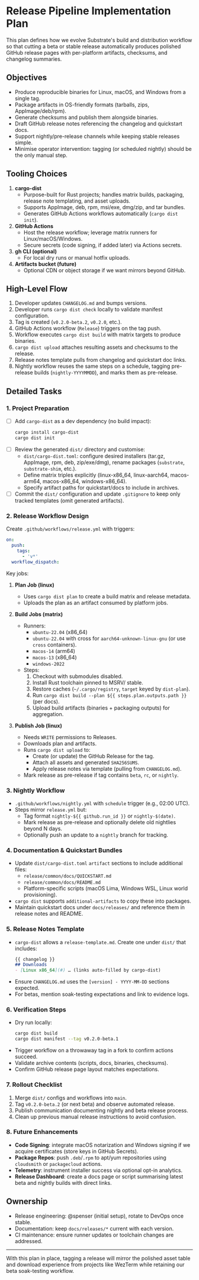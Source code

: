 # Release Pipeline Implementation Plan

This plan defines how we evolve Substrate's build and distribution workflow so
that cutting a beta or stable release automatically produces polished GitHub
release pages with per-platform artifacts, checksums, and changelog summaries.

## Objectives

- Produce reproducible binaries for Linux, macOS, and Windows from a single tag.
- Package artifacts in OS-friendly formats (tarballs, zips, AppImage/deb/rpm).
- Generate checksums and publish them alongside binaries.
- Draft GitHub release notes referencing the changelog and quickstart docs.
- Support nightly/pre-release channels while keeping stable releases simple.
- Minimise operator intervention: tagging (or scheduled nightly) should be the
  only manual step.

## Tooling Choices

1. **cargo-dist**
   - Purpose-built for Rust projects; handles matrix builds, packaging, release
     note templating, and asset uploads.
   - Supports AppImage, deb, rpm, msi/exe, dmg/zip, and tar bundles.
   - Generates GitHub Actions workflows automatically (`cargo dist init`).
2. **GitHub Actions**
   - Host the release workflow; leverage matrix runners for Linux/macOS/Windows.
   - Secure secrets (code signing, if added later) via Actions secrets.
3. **gh CLI (optional)**
   - For local dry runs or manual hotfix uploads.
4. **Artifacts bucket (future)**
   - Optional CDN or object storage if we want mirrors beyond GitHub.

## High-Level Flow

1. Developer updates `CHANGELOG.md` and bumps versions.
2. Developer runs `cargo dist check` locally to validate manifest configuration.
3. Tag is created (`v0.2.0-beta.2`, `v0.2.0`, etc.).
4. GitHub Actions workflow (`Release`) triggers on the tag push.
5. Workflow executes `cargo dist build` with matrix targets to produce binaries.
6. `cargo dist upload` attaches resulting assets and checksums to the release.
7. Release notes template pulls from changelog and quickstart doc links.
8. Nightly workflow reuses the same steps on a schedule, tagging pre-release
   builds (`nightly-YYYYMMDD`), and marks them as pre-release.

## Detailed Tasks

### 1. Project Preparation

- [ ] Add `cargo-dist` as a dev dependency (no build impact):
  ```bash
  cargo install cargo-dist
  cargo dist init
  ```
- [ ] Review the generated `dist/` directory and customise:
  - `dist/cargo-dist.toml`: configure desired installers (tar.gz, AppImage, rpm,
    deb, zip/exe/dmg), rename packages (`substrate`, `substrate-shim`, etc.).
  - Define matrix triples explicitly (linux-x86_64, linux-aarch64, macos-arm64,
    macos-x86_64, windows-x86_64).
  - Specify artifact paths for quickstart/docs to include in archives.
- [ ] Commit the `dist/` configuration and update `.gitignore` to keep only
  tracked templates (omit generated artifacts).

### 2. Release Workflow Design

Create `.github/workflows/release.yml` with triggers:
```yaml
on:
  push:
    tags:
      - 'v*'
  workflow_dispatch:
```
Key jobs:

1. **Plan Job (linux)**
   - Uses `cargo dist plan` to create a build matrix and release metadata.
   - Uploads the plan as an artifact consumed by platform jobs.

2. **Build Jobs (matrix)**
   - Runners:
     - `ubuntu-22.04` (x86_64)
     - `ubuntu-22.04` with cross for `aarch64-unknown-linux-gnu` (or use
       `cross` containers).
     - `macos-14` (arm64)
     - `macos-13` (x86_64)
     - `windows-2022`
   - Steps:
     1. Checkout with submodules disabled.
     2. Install Rust toolchain pinned to MSRV/ stable.
     3. Restore caches (`~/.cargo/registry`, `target` keyed by `dist-plan`).
     4. Run `cargo dist build --plan ${{ steps.plan.outputs.path }}` (per docs).
     5. Upload build artifacts (binaries + packaging outputs) for aggregation.

3. **Publish Job (linux)**
   - Needs `WRITE` permissions to Releases.
   - Downloads plan and artifacts.
   - Runs `cargo dist upload` to:
     - Create (or update) the GitHub Release for the tag.
     - Attach all assets and generated `SHA256SUMS`.
     - Apply release notes via template (pulling from `CHANGELOG.md`).
   - Mark release as pre-release if tag contains `beta`, `rc`, or `nightly`.

### 3. Nightly Workflow

- `.github/workflows/nightly.yml` with `schedule` trigger (e.g., 02:00 UTC).
- Steps mirror `release.yml` but:
  - Tag format `nightly-${{ github.run_id }}` or `nightly-$(date)`.
  - Mark release as pre-release and optionally delete old nightlies beyond N
    days.
  - Optionally push an update to a `nightly` branch for tracking.

### 4. Documentation & Quickstart Bundles

- Update `dist/cargo-dist.toml` `artifact` sections to include additional files:
  - `release/common/docs/QUICKSTART.md`
  - `release/common/docs/README.md`
  - Platform-specific scripts (macOS Lima, Windows WSL, Linux world provisioning).
- `cargo dist` supports `additional-artifacts` to copy these into packages.
- Maintain quickstart docs under `docs/releases/` and reference them in release
  notes and README.

### 5. Release Notes Template

- `cargo-dist` allows a `release-template.md`. Create one under `dist/` that
  includes:
  ```markdown
  {{ changelog }}
  ## Downloads
  - [Linux x86_64](#) … (links auto-filled by cargo-dist)
  ```
- Ensure `CHANGELOG.md` uses the `[version] - YYYY-MM-DD` sections expected.
- For betas, mention soak-testing expectations and link to evidence logs.

### 6. Verification Steps

- Dry run locally:
  ```bash
  cargo dist build
  cargo dist manifest --tag v0.2.0-beta.1
  ```
- Trigger workflow on a throwaway tag in a fork to confirm actions succeed.
- Validate archive contents (scripts, docs, binaries, checksums).
- Confirm GitHub release page layout matches expectations.

### 7. Rollout Checklist

1. Merge `dist/` configs and workflows into `main`.
2. Tag `v0.2.0-beta.2` (or next beta) and observe automated release.
3. Publish communication documenting nightly and beta release process.
4. Clean up previous manual release instructions to avoid confusion.

### 8. Future Enhancements

- **Code Signing**: integrate macOS notarization and Windows signing if we
  acquire certificates (store keys in GitHub Secrets).
- **Package Repos**: push `.deb`/`.rpm` to apt/yum repositories using
  `cloudsmith` or `packagecloud` actions.
- **Telemetry**: instrument installer success via optional opt-in analytics.
- **Release Dashboard**: create a docs page or script summarising latest beta
  and nightly builds with direct links.

## Ownership

- Release engineering: @spenser (initial setup), rotate to DevOps once stable.
- Documentation: keep `docs/releases/*` current with each version.
- CI maintenance: ensure runner updates or toolchain changes are addressed.

---
With this plan in place, tagging a release will mirror the polished asset table
and download experience from projects like WezTerm while retaining our beta
soak-testing workflow.
